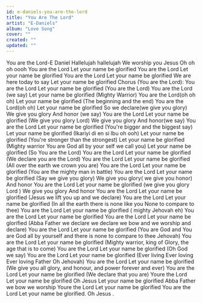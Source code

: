 ```yaml
---
id: e-daniels-you-are-the-lord
title: "You Are The Lord"
artist: "E-Daniels"
album: "Love Song"
cover: ""
created: ""
updated: ""
---
```


You are the Lord-E Daniel
  Hallelujah hallelujah
We worship you Jesus
Oh oh oh oooh
You are the Lord
Let your name be glorified
You are the Lord
Let your name be glorified
You are the Lord
Let your name be glorified
We are here today to say
Let your name be glorified
Chorus (You are the Lord):
You are the Lord
Let your name be glorified
(You are the Lord)
You are the Lord (we say)
Let your name be glorified
(Mighty Warrior)
You are the Lord(oh oh oh)
Let your name be glorified
(The beginning and the end)
You are the Lord(oh oh)
Let your name be glorified
So we declare(we give you glory)
We give you glory
And honor (we say)
You are the Lord
Let your name be glorified
(We give you glory Lord)
We give you glory
And honor(we say)
You are the Lord
Let your name be glorified
(You're bigger and the biggest say)
Let your name be glorified
(Ikariyi di en si Ibu oh ooh)
Let your name be glorified
(You're stronger than the strongest)
Let your name be glorified
(Mighty warrior You are God all by your self we call you)
Let your name be glorified
(So You are the Lord)
You are the Lord
Let your name be glorified
(We declare you are the Lord)
You are the Lord
Let your name be glorified
(All over the earth we crown you are)
You are the Lord
Let your name be glorified
(You are the mighty man in battle)
You are the Lord
Let your name be glorified
(Say we give you glory)
We give you glory( we give you honor)
And honor
You are the Lord
Let your name be glorified
(we give you glory Lord )
We give you glory
And honor
You are the Lord
Let your name be glorified
(Jesus we lift you up and we declare)
You are the Lord
Let your name be glorified
(In all the earth there is none like you None to compare to thee)
You are the Lord
Let your name be glorified
( mighty Jehovah eh)
You are the Lord
Let your name be glorified
You are the Lord
Let your name be glorified
(Abba Father we declare we declare
 we bow and we worship and declare)
You are the Lord
Let your name be glorified
(You are God and You are God all by yourself and there is none to compare to thee Jehovah)
You are the Lord
Let your name be glorified
(Mighty warrior, king of Glory, the age that is to come)
You are the Lord
Let your name be glorified
(Oh God we say)
You are the Lord
Let your name be glorified
(Ever living Ever loving Ever loving Father
Oh Jehovah)
You are the Lord
Let your name be glorified
(We give you all glory, and honour, and power forever and ever)
You are the Lord
Let your name be glorified
(We declare that you are)
Youre the Lord
Let your name be glorified
Oh Jesus
Let your name be glorified
Abba Father we bow we worship
Youre the Lord
Let your name be glorified
You are the Lord
Let your name be glorified.
Oh Jesus .